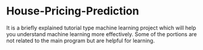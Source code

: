 # House-Pricing-Prediction
It is a briefly explained tutorial type machine learning project which will help you understand machine learning more effectively. Some of the portions are not related to the main program but are helpful for learning.
